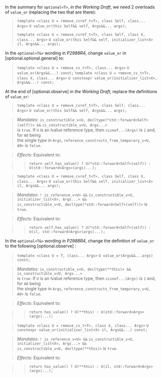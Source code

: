 In the summary for `optional<T>`, *in the Working Draft*, we need 2 overloads
of `value_or` (replacing the two that are there):

> `template <class U = remove_cvref_t<T>, class Self, class... Args>`
>     `U value_or(this Self&& self, Args&&... args);`
>
> `template <class U = remove_cvref_t<T>, class Self, class X, class... Args>`
>     `U value_or(this Self&& self, initializer_list<X> il, Args&&... args);`

In the `optional<T&>` wording *in P2988R4*, change `value_or` in
[optional.optional.general] to:

> `template <class U = remove_cv_t<T>, class... Args>`
>     `U value_or(Args&&...) const;`
> `template <class U = remove_cv_t<T>, class X, class... Args>`
>     `U constexpr value_or(initializer_list<X>, Args&&...) const;`


At the end of [optional.observe] *in the Working Draft*, replace the
definitions of `value_or`:

> `template <class U = remove_cvref_t<T>, class Self, class... Args>`
>     `U value_or(this Self&& self, Args&&... args);`

> *Mandates*: `is_constructible_v<U, decltype(*std::forward<Self>(self))> &&`
> `is_constructible_v<U, Args...>` \
> is `true`. If `U` is an lvalue reference type, then `sizeof...(Args)` is
> `1` and, for `A0` being \
> the single type in `Args`, `reference_constructs_from_temporary_v<U, A0>`
> is `false`.

> *Effects*: Equivalent to:

>> `return self.has_value() ? U(*std::forward<Self>(self)) : U(std::forward<Args>(args)...);`

> `template <class U = remove_cvref_t<T>, class Self, class X, class... Args>`
>     `U value_or(this Self&& self, initializer_list<X> il, Args&&... args);`

> *Mandates*: `! is_reference_v<U> &&`
> `is_constructible_v<U, initializer_list<X>, Args...> &&` \
> `is_constructible_v<U, decltype(*std::forward<Self>(self))>` is `true`.

> *Effects*: Equivalent to:

>> `return self.has_value() ? U(*std::forward<Self>(self)) : U(il, std::forward<Args>(args)...);`


In the `optional<T&>` wording *in P2988R4*, change the
definition of `value_or` to the following [optional.observe] :

> `template <class U = T, class... Args>`
>     `U value_or(Args&&...args) const;`

> *Mandates*: `is_constructible_v<U, decltype(**this)> &&`
> `is_constructible_v<U, Args...>` \
> is `true`. If `U` is an lvalue reference type, then `sizeof...(Args)` is
> `1` and, for `A0` being \
> the single type in `Args`, `reference_constructs_from_temporary_v<U, A0>`
> is `false`.

> *Effects*: Equivalent to:

>> `return has_value() ? U(**this) : U(std::forward<Args>(args)...);`

> `template <class U = remove_cv_t<T>, class X, class... Args>`
>     `U constexpr value_or(initializer_list<X> il, Args&&...) const;`

> *Mandates*: `! is_reference_v<U> &&`
> `is_constructible_v<U, initializer_list<X>, Args...> &&` \
> `is_constructible_v<U, decltype(**this)>` is `true`.

> *Effects*: Equivalent to:

>> `return has_value() ? U(**this) : U(il, std::forward<Args>(args)...);`
